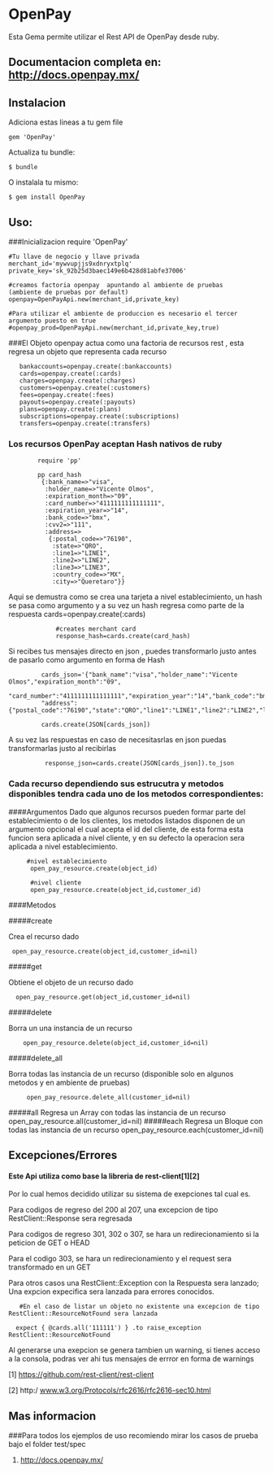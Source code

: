 # OpenPay

Esta Gema permite utilizar el Rest API de OpenPay desde ruby.

## Documentacion completa en: http://docs.openpay.mx/

## Instalacion

   Adiciona estas lineas a tu gem file

    gem 'OpenPay'

Actualiza tu bundle:

    $ bundle

O instalala tu mismo:

    $ gem install OpenPay




## Uso:


###Inicializacion
    require 'OpenPay'

    #Tu llave de negocio y llave privada
    merchant_id='mywvupjjs9xdnryxtplq'
    private_key='sk_92b25d3baec149e6b428d81abfe37006'

    #creamos factoria openpay  apuntando al ambiente de pruebas   (ambiente de pruebas por default)
    openpay=OpenPayApi.new(merchant_id,private_key)

    #Para utilizar el ambiente de produccion es necesario el tercer argumento puesto en true
    #openpay_prod=OpenPayApi.new(merchant_id,private_key,true)

###El Objeto openpay actua como una factoria de recursos rest , esta regresa un objeto que representa cada recurso

       bankaccounts=openpay.create(:bankaccounts)
       cards=openpay.create(:cards)
       charges=openpay.create(:charges)
       customers=openpay.create(:customers)
       fees=openpay.create(:fees)
       payouts=openpay.create(:payouts)
       plans=openpay.create(:plans)
       subscriptions=openpay.create(:subscriptions)
       transfers=openpay.create(:transfers)


### Los recursos OpenPay aceptan Hash nativos de ruby
            require 'pp'

            pp card_hash
             {:bank_name=>"visa",
              :holder_name=>"Vicente Olmos",
              :expiration_month=>"09",
              :card_number=>"4111111111111111",
              :expiration_year=>"14",
              :bank_code=>"bmx",
              :cvv2=>"111",
              :address=>
               {:postal_code=>"76190",
                :state=>"QRO",
                :line1=>"LINE1",
                :line2=>"LINE2",
                :line3=>"LINE3",
                :country_code=>"MX",
                :city=>"Queretaro"}}


Aqui se demustra como se crea una tarjeta a nivel establecimiento, un hash se pasa como argumento y a su vez un hash regresa como parte de la respuesta
                 cards=openpay.create(:cards)

                 #creates merchant card
                 response_hash=cards.create(card_hash)


Si recibes tus mensajes directo en json , puedes transformarlo justo antes de pasarlo como argumento en forma de Hash

             cards_json='{"bank_name":"visa","holder_name":"Vicente Olmos","expiration_month":"09",
             "card_number":"4111111111111111","expiration_year":"14","bank_code":"bmx","cvv2":"111",
             "address":{"postal_code":"76190","state":"QRO","line1":"LINE1","line2":"LINE2","line3":"LINE3","country_code":"MX","city":"Queretaro"}}'

             cards.create(JSON[cards_json])

A su vez las respuestas en caso de necesitasrlas en json puedas transformarlas justo al recibirlas

              response_json=cards.create(JSON[cards_json]).to_json







### Cada recurso dependiendo sus estrucutra y metodos disponibles tendra cada uno de los metodos correspondientes:


####Argumentos
Dado que algunos recursos pueden formar parte del establecimiento o de los clientes,
los metodos listados disponen de un argumento opcional el cual acepta el id del cliente,
de esta forma esta funcion sera aplicada a nivel cliente, y en su defecto la operacion sera aplicada a nivel establecimiento.

         #nivel establecimiento
          open_pay_resource.create(object_id)

          #nivel cliente
          open_pay_resource.create(object_id,customer_id)

####Metodos

#####create

   Crea el recurso dado

     open_pay_resource.create(object_id,customer_id=nil)

#####get

   Obtiene el objeto de un recurso dado

      open_pay_resource.get(object_id,customer_id=nil)


#####delete

   Borra un una instancia de un recurso


        open_pay_resource.delete(object_id,customer_id=nil)


#####delete_all

   Borra todas las  instancia de un recurso   (disponible solo en algunos metodos y en ambiente de pruebas)

         open_pay_resource.delete_all(customer_id=nil)


#####all
   Regresa un Array con todas  las  instancia de un recurso
     open_pay_resource.all(customer_id=nil)
#####each
   Regresa un Bloque con todas  las  instancia de un recurso
      open_pay_resource.each(customer_id=nil)


## Excepciones/Errores

#### Este Api utiliza como base la libreria de rest-client[1][2]
Por lo cual hemos decidido utilizar su sistema de exepciones tal cual es.

Para codigos de regreso del 200 al 207, una excepcion de tipo  RestClient::Response sera regresada

Para codigos de regreso 301, 302 o 307, se hara un redirecionamiento si la peticion de GET o HEAD

Para el codigo 303, se hara un redirecionamiento y el request sera transformado  en un GET

 Para otros casos  una RestClient::Exception con la  Respuesta sera lanzado; Una expcion expecifica sera lanzada para errores conocidos.

       #En el caso de listar un objeto no existente una excepcion de tipo RestClient::ResourceNotFound sera lanzada

      expect { @cards.all('111111') } .to raise_exception   RestClient::ResourceNotFound

Al generarse una exepcion se genera tambien un warning, si tienes acceso a la consola, podras ver ahi tus mensajes de errror en forma de warnings









[1] https://github.com/rest-client/rest-client

[2] http:/   www.w3.org/Protocols/rfc2616/rfc2616-sec10.html




## Mas informacion

###Para todos los ejemplos de uso recomiendo mirar los casos de prueba bajo el folder test/spec

1.  http://docs.openpay.mx/
